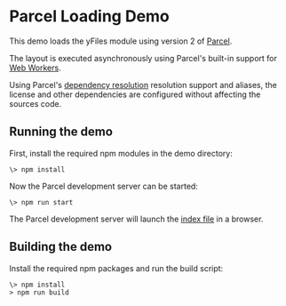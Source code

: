 <!--
 //////////////////////////////////////////////////////////////////////////////
 // @license
 // This file is part of yFiles for HTML 2.6.0.4.
 // Use is subject to license terms.
 //
 // Copyright (c) 2000-2024 by yWorks GmbH, Vor dem Kreuzberg 28,
 // 72070 Tuebingen, Germany. All rights reserved.
 //
 //////////////////////////////////////////////////////////////////////////////
-->
# Parcel Loading Demo

This demo loads the yFiles module using version 2 of [Parcel](https://parceljs.org/).

The layout is executed asynchronously using Parcel's built-in support for [Web Workers](https://parceljs.org/languages/javascript/#web-workers).

Using Parcel's [dependency resolution](https://parceljs.org/features/dependency-resolution/) resolution support and aliases, the license and other dependencies are configured without affecting the sources code.

## Running the demo

First, install the required npm modules in the demo directory:

```
\> npm install
```

Now the Parcel development server can be started:

```
\> npm run start
```

The Parcel development server will launch the [index file](http://localhost:1234) in a browser.

## Building the demo

Install the required npm packages and run the build script:

```
\> npm install
> npm run build
```

